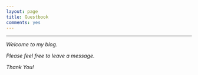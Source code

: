 ```yaml
---
layout: page
title: Guestbook
comments: yes
---
```

----

_Welcome to my blog._

_Please feel free to leave a message._

_Thank You!_